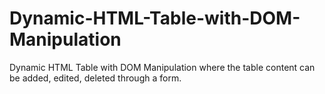 # Dynamic-HTML-Table-with-DOM-Manipulation
Dynamic HTML Table with DOM Manipulation where the table content can be added, edited, deleted through a form.
